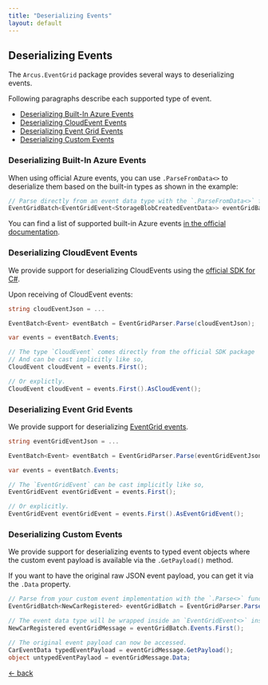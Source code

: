 ```yaml
---
title: "Deserializing Events"
layout: default
---
```


## Deserializing Events

The `Arcus.EventGrid` package provides several ways to deserializing events.

Following paragraphs describe each supported type of event.

- [Deserializing Built-In Azure Events](#deserializing-built-in-azure-events)
- [Deserializing CloudEvent Events](#deserializing-cloudevent-events)
- [Deserializing Event Grid Events](#deserializing-event-grid-events)
- [Deserializing Custom Events](#deserializing-custom-events)

### Deserializing Built-In Azure Events

When using official Azure events, you can use `.ParseFromData<>` to deserialize them based on the built-in types as shown in the example:

```csharp
// Parse directly from an event data type with the `.ParseFromData<>` function.
EventGridBatch<EventGridEvent<StorageBlobCreatedEventData>> eventGridBatch = EventGridParser.ParseFromData<StorageBlobCreatedEventData>(rawEvent);
```

You can find a list of supported built-in Azure events [in the official documentation](https://docs.microsoft.com/en-us/dotnet/api/microsoft.azure.eventgrid.models?view=azure-dotnet).

### Deserializing CloudEvent Events

We provide support for deserializing CloudEvents using the [official SDK for C#](https://github.com/cloudevents/sdk-csharp).

Upon receiving of CloudEvent events:

```csharp
string cloudEventJson = ...

EventBatch<Event> eventBatch = EventGridParser.Parse(cloudEventJson);

var events = eventBatch.Events;

// The type `CloudEvent` comes directly from the official SDK package
// And can be cast implicitly like so, 
CloudEvent cloudEvent = events.First();

// Or explictly.
CloudEvent cloudEvent = events.First().AsCloudEvent();
```

### Deserializing Event Grid Events

We provide support for deserializing [EventGrid events](https://docs.microsoft.com/en-us/azure/event-grid/event-schema).

```csharp
string eventGridEventJson = ...

EventBatch<Event> eventBatch = EventGridParser.Parse(eventGridEventJson);

var events = eventBatch.Events;

// The `EventGridEvent` can be cast implicitly like so, 
EventGridEvent eventGridEvent = events.First();

// Or explicitly.
EventGridEvent eventGridEvent = events.First().AsEventGridEvent();
```

### Deserializing Custom Events

We provide support for deserializing events to typed event objects where the custom event payload is available via the `.GetPayload()` method.

If you want to have the original raw JSON event payload, you can get it via the `.Data` property.

```csharp
// Parse from your custom event implementation with the `.Parse<>` function.
EventGridBatch<NewCarRegistered> eventGridBatch = EventGridParser.Parse<NewCarRegistered>(rawEvent);

// The event data type will be wrapped inside an `EventGridEvent<>` instance.
NewCarRegistered eventGridMessage = eventGridBatch.Events.First();

// The original event payload can now be accessed.
CarEventData typedEventPayload = eventGridMessage.GetPayload();
object untypedEventPaylaod = eventGridMessage.Data;
```

[&larr; back](/)
